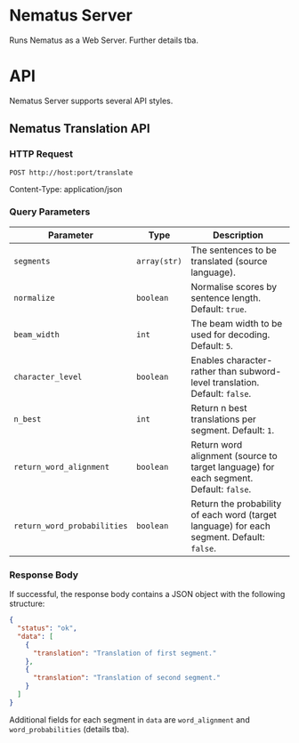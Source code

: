 # Nematus Server
Runs Nematus as a Web Server. Further details tba.

# API
Nematus Server supports several API styles.

## Nematus Translation API

### HTTP Request

`POST http://host:port/translate`

Content-Type: application/json

### Query Parameters

| Parameter           | Type                  | Description  |
| --------------------|-----------------------| -------------|
| ``segments``        | ``array(str)``        | The sentences to be translated (source language). |
| ``normalize``       | ``boolean``           | Normalise scores by sentence length. Default: ``true``. |
| ``beam_width``      | ``int``               | The beam width to be used for decoding. Default: ``5``. |
| ``character_level`` | ``boolean``           | Enables character- rather than subword-level translation. Default: ``false``. |
| ``n_best``          | ``int``               | Return n best translations per segment. Default: ``1``. |
| ``return_word_alignment`` | ``boolean``     | Return word alignment (source to target language) for each segment. Default: ``false``. |
| ``return_word_probabilities`` | ``boolean`` | Return the probability of each word (target language) for each segment. Default: ``false``. |

### Response Body

If successful, the response body contains a JSON object with the following structure:

```json
{
  "status": "ok",
  "data": [
    {
      "translation": "Translation of first segment."
    },
    {
      "translation": "Translation of second segment."
    }
  ]
}
```

Additional fields for each segment in ``data`` are ``word_alignment`` and ``word_probabilities`` (details tba).

